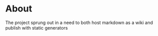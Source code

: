 # About
The project sprung out in a need to both host markdown as a wiki and publish with static generators

